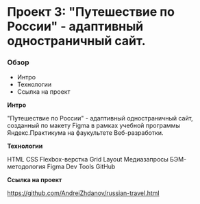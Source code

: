 # Проект 3: "Путешествие по России" - адаптивный одностраничный сайт.


### Обзор

* Интро
* Технологии
* Ссылка на проект


**Интро**

"Путешествие по России" - адаптивный одностраничный сайт, созданный по макету Figma в рамках учебной программы Яндекс.Практикума на фаукультете Веб-разработки.


**Технологии**

HTML
CSS
Flexbox-верстка
Grid Layout
Медиазапросы
БЭМ-методология
Figma
Dev Tools
GitHub


**Ссылка на проект**

https://github.com/AndreiZhdanov/russian-travel.html